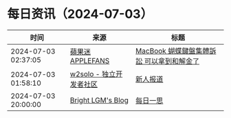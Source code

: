 ﻿# 每日资讯（2024-07-03）

|时间|来源|标题|
|---|---|---|
|2024-07-03 02:37:05|[蘋果迷 APPLEFANS](https://applefans.today/feed/)|[MacBook 蝴蝶鍵盤集體訴訟 可以拿到和解金了](https://applefans.today/2024-07-apple-lawsuit-macbook-pro-butterfly-keyboard-payout/)|
|2024-07-03 01:58:10|[w2solo - 独立开发者社区](https://w2solo.com/topics/feed)|[新人报道](https://w2solo.com/topics/4738)|
|2024-07-03 20:00:00|[Bright LGM's Blog](https://brightliao.com/atom.xml)|[每日一思](http://brightliao.com/2024/07/03/daily-thoughts/)|
